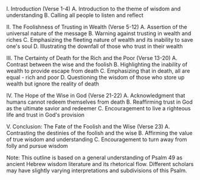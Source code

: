 I. Introduction (Verse 1-4)
    A. Introduction to the theme of wisdom and understanding
    B. Calling all people to listen and reflect

II. The Foolishness of Trusting in Wealth (Verse 5-12)
    A. Assertion of the universal nature of the message
    B. Warning against trusting in wealth and riches
    C. Emphasizing the fleeting nature of wealth and its inability to save one's soul
    D. Illustrating the downfall of those who trust in their wealth

III. The Certainty of Death for the Rich and the Poor (Verse 13-20)
    A. Contrast between the wise and the foolish
    B. Highlighting the inability of wealth to provide escape from death
    C. Emphasizing that in death, all are equal - rich and poor
    D. Questioning the wisdom of those who store up wealth but ignore the reality of death

IV. The Hope of the Wise in God (Verse 21-22)
    A. Acknowledgment that humans cannot redeem themselves from death
    B. Reaffirming trust in God as the ultimate savior and redeemer
    C. Encouragement to live a righteous life and trust in God's provision

V. Conclusion: The Fate of the Foolish and the Wise (Verse 23)
    A. Contrasting the destinies of the foolish and the wise
    B. Affirming the value of true wisdom and understanding
    C. Encouragement to turn away from folly and pursue wisdom

Note: This outline is based on a general understanding of Psalm 49 as ancient Hebrew wisdom literature and its rhetorical flow. Different scholars may have slightly varying interpretations and subdivisions of this Psalm.